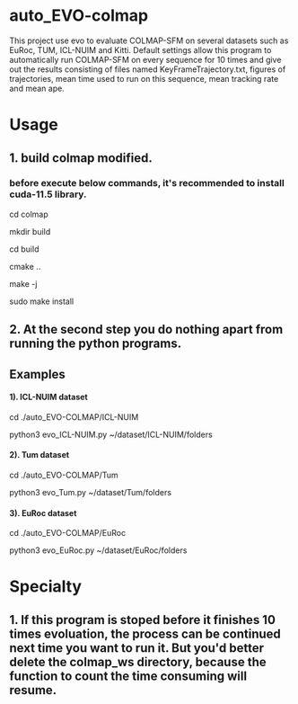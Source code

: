 # auto_EVO-colmap
This project use evo to evaluate COLMAP-SFM on several datasets such as EuRoc, TUM, ICL-NUIM and Kitti. Default settings allow this program to automatically run COLMAP-SFM on every sequence for 10 times and give out the results consisting of files named KeyFrameTrajectory.txt, figures of trajectories, mean time used to run on this sequence, mean tracking rate and mean ape.
# Usage
## 1. build colmap modified.
### before execute below commands, it's recommended to install cuda-11.5 library.
cd colmap

mkdir build

cd build

cmake ..

make -j

sudo make install
  
## 2. At the second step you do nothing apart from running the python programs.

## Examples
#### 1). ICL-NUIM dataset
cd ./auto_EVO-COLMAP/ICL-NUIM

python3 evo_ICL-NUIM.py ~/dataset/ICL-NUIM/folders

#### 2). Tum dataset
cd ./auto_EVO-COLMAP/Tum

python3 evo_Tum.py ~/dataset/Tum/folders

#### 3). EuRoc dataset
cd ./auto_EVO-COLMAP/EuRoc

python3 evo_EuRoc.py ~/dataset/EuRoc/folders

# Specialty
## 1. If this program is stoped before it finishes 10 times evoluation, the process can be continued next time you want to run it. But you'd better delete the colmap_ws directory, because the function to count the time consuming will resume.

